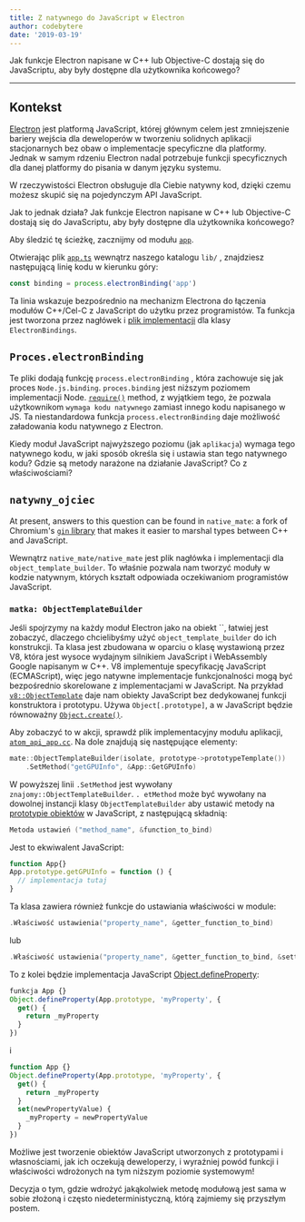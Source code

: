 ```yaml
---
title: Z natywnego do JavaScript w Electron
author: codebytere
date: '2019-03-19'
---
```


Jak funkcje Electron napisane w C++ lub Objective-C dostają się do JavaScriptu, aby były dostępne dla użytkownika końcowego?

---

## Kontekst

[Electron](https://electronjs.org) jest platformą JavaScript, której głównym celem jest zmniejszenie bariery wejścia dla deweloperów w tworzeniu solidnych aplikacji stacjonarnych bez obaw o implementacje specyficzne dla platformy. Jednak w samym rdzeniu Electron nadal potrzebuje funkcji specyficznych dla danej platformy do pisania w danym języku systemu.

W rzeczywistości Electron obsługuje dla Ciebie natywny kod, dzięki czemu możesz skupić się na pojedynczym API JavaScript.

Jak to jednak działa? Jak funkcje Electron napisane w C++ lub Objective-C dostają się do JavaScriptu, aby były dostępne dla użytkownika końcowego?

Aby śledzić tę ścieżkę, zacznijmy od modułu [`app`](https://electronjs.org/docs/api/app).

Otwierając plik [`app.ts`](https://github.com/electron/electron/blob/0431997c8d64c9ed437b293e8fa15a96fc73a2a7/lib/browser/api/app.ts) wewnątrz naszego katalogu `lib/` , znajdziesz następującą linię kodu w kierunku góry:

```js
const binding = process.electronBinding('app')
```

Ta linia wskazuje bezpośrednio na mechanizm Electrona do łączenia modułów C++/Cel-C z JavaScript do użytku przez programistów. Ta funkcja jest tworzona przez nagłówek i [plik implementacji](https://github.com/electron/electron/blob/0431997c8d64c9ed437b293e8fa15a96fc73a2a7/atom/common/api/electron_bindings.cc) dla klasy `ElectronBindings`.

## `Proces.electronBinding`

Te pliki dodają funkcję `process.electronBinding` , która zachowuje się jak proces `Node.js.binding`. `proces.binding` jest niższym poziomem implementacji Node. [`require()`](https://nodejs.org/api/modules.html#modules_require_id) method, z wyjątkiem tego, że pozwala użytkownikom `wymaga kodu natywnego` zamiast innego kodu napisanego w JS. Ta niestandardowa funkcja `process.electronBinding` daje możliwość załadowania kodu natywnego z Electron.

Kiedy moduł JavaScript najwyższego poziomu (jak `aplikacja`) wymaga tego natywnego kodu, w jaki sposób określa się i ustawia stan tego natywnego kodu? Gdzie są metody narażone na działanie JavaScript? Co z właściwościami?

## `natywny_ojciec`

At present, answers to this question can be found in `native_mate`:  a fork of Chromium's [`gin` library](https://chromium.googlesource.com/chromium/src.git/+/lkgr/gin/) that makes it easier to marshal types between C++ and JavaScript.

Wewnątrz `native_mate/native_mate` jest plik nagłówka i implementacji dla `object_template_builder`. To właśnie pozwala nam tworzyć moduły w kodzie natywnym, których kształt odpowiada oczekiwaniom programistów JavaScript.

### `matka: ObjectTemplateBuilder`

Jeśli spojrzymy na każdy moduł Electron jako na obiekt ``, łatwiej jest zobaczyć, dlaczego chcielibyśmy użyć `object_template_builder` do ich konstrukcji. Ta klasa jest zbudowana w oparciu o klasę wystawioną przez V8, która jest wysoce wydajnym silnikiem JavaScript i WebAssembly Google napisanym w C++. V8 implementuje specyfikację JavaScript (ECMAScript), więc jego natywne implementacje funkcjonalności mogą być bezpośrednio skorelowane z implementacjami w JavaScript. Na przykład [`v8::ObjectTemplate`](https://v8docs.nodesource.com/node-0.8/db/d5f/classv8_1_1_object_template.html) daje nam obiekty JavaScript bez dedykowanej funkcji konstruktora i prototypu. Używa `Object[.prototype]`, a w JavaScript będzie równoważny [`Object.create()`](https://developer.mozilla.org/en-US/docs/Web/JavaScript/Reference/Global_Objects/Object/create).

Aby zobaczyć to w akcji, sprawdź plik implementacyjny modułu aplikacji, [`atom_api_app.cc`](https://github.com/electron/electron/blob/0431997c8d64c9ed437b293e8fa15a96fc73a2a7/atom/browser/api/atom_api_app.cc). Na dole znajdują się następujące elementy:

```cpp
mate::ObjectTemplateBuilder(isolate, prototype->prototypeTemplate())
    .SetMethod("getGPUInfo", &App::GetGPUInfo)
```

W powyższej linii `.SetMethod` jest wywołany `znajomy::ObjectTemplateBuilder`. `. etMethod` może być wywołany na dowolnej instancji klasy `ObjectTemplateBuilder` aby ustawić metody na [prototypie obiektów](https://developer.mozilla.org/en-US/docs/Web/JavaScript/Reference/Global_Objects/Object/prototype) w JavaScript, z następującą składnią:

```cpp
Metoda ustawień ("method_name", &function_to_bind)
```

Jest to ekwiwalent JavaScript:

```js
function App{}
App.prototype.getGPUInfo = function () {
  // implementacja tutaj
}
```

Ta klasa zawiera również funkcje do ustawiania właściwości w module:

```cpp
.Właściwość ustawienia("property_name", &getter_function_to_bind)
```

lub

```cpp
.Właściwość ustawienia("property_name", &getter_function_to_bind, &setter_function_to_bind)
```

To z kolei będzie implementacja JavaScript [Object.defineProperty](https://developer.mozilla.org/en/docs/Web/JavaScript/Reference/Global_Objects/Object/defineProperty):

```js
funkcja App {}
Object.defineProperty(App.prototype, 'myProperty', {
  get() {
    return _myProperty
  }
})
```

i

```js
function App {}
Object.defineProperty(App.prototype, 'myProperty', {
  get() {
    return _myProperty
  }
  set(newPropertyValue) {
    _myProperty = newPropertyValue
  }
})
```

Możliwe jest tworzenie obiektów JavaScript utworzonych z prototypami i własnościami, jak ich oczekują deweloperzy, i wyraźniej powód funkcji i właściwości wdrożonych na tym niższym poziomie systemowym!

Decyzja o tym, gdzie wdrożyć jakąkolwiek metodę modułową jest sama w sobie złożoną i często niedeterministyczną, którą zajmiemy się przyszłym postem.
